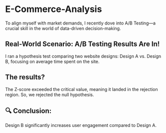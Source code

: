 # E-Commerce-Analysis

To align myself with market demands, I recently dove into A/B Testing—a crucial skill in the world of data-driven decision-making.

## Real-World Scenario: A/B Testing Results Are In!
I ran a hypothesis test comparing two website designs: Design A vs. Design B, focusing on average time spent on the site.

## The results?
The Z-score exceeded the critical value, meaning it landed in the rejection region. So, we rejected the null hypothesis.

## 🔍 Conclusion:
Design B significantly increases user engagement compared to Design A.
